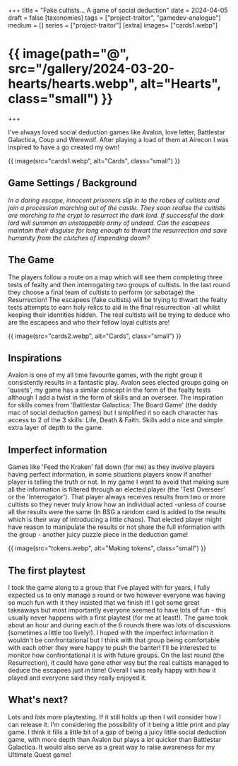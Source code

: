 +++
title = "Fake cultists... A game of social deduction"
date = 2024-04-05
draft =  false
[taxonomies]
tags = ["project-traitor", "gamedev-analogue"]
medium = []
series = ["project-traitor"]
[extra]
images= ["cards1.webp"]
# {{ image(path="@", src="/gallery/2024-03-20-hearts/hearts.webp", alt="Hearts", class="small") }}
+++

I've always loved social deduction games like Avalon, love letter, Battlestar Galactica, Coup and Werewolf. After playing a load of them at Airecon I was inspired to have a go created my own!

{{ image(src="cards1.webp", alt="Cards", class="small") }}

## Game Settings / Background

_In a daring escape, innocent prisoners slip in to the robes of cultists and join a procession marching out of the castle. They soon realise the cultists are marching to the crypt to resurrect the dark lord. If successful the dark lord will summon an unstoppable army of undead. Can the escapees maintain their disguise for long enough to thwart the resurrection and save humanity from the clutches of impending doom?_

## The Game

The players follow a route on a map which will see them completing three tests of fealty and then interrogating two groups of cultists. In the last round they choose a final team of cultists to perform (or sabotage) the Resurrection! The escapees (fake cultists) will be trying to thwart the fealty tests attempts to earn holy relics to aid in the final resurrection -all whilst keeping their identities hidden. The real cultists will be trying to deduce who are the escapees and who their fellow loyal cultists are!

{{ image(src="cards2.webp", alt="Cards", class="small") }}

## Inspirations

Avalon is one of my all time favourite games, with the right group it consistently results in a fantastic play. Avalon sees elected groups going on 'quests', my game has a similar concept in the form of the fealty tests although I add a twist in the form of skills and an overseer. The inspiration for skills comes from 'Battlestar Galactica: The Board Game' (the daddy mac of social deduction games) but I simplified it so each character has access to 2 of the 3 skills: Life, Death & Faith. Skills add a nice and simple extra layer of depth to the game.

## Imperfect information

Games like 'Feed the Kraken' fall down (for me) as they involve players having perfect information, in some situations players know if another player is telling the truth or not. In my game I want to avoid that making sure all the information is filtered through an elected player (the 'Test Overseer' or the 'Interrogator'). That player always receives results from two or more cultists so they never truly know how an individual acted -unless of course all the results were the same (In BSG a random card is added to the results which is their way of introducing a little chaos). That elected player might have reason to manipulate the results or not share the full information with the group - another juicy puzzle piece in the deduction game!

{{ image(src="tokens.webp", alt="Making tokens", class="small") }}

## The first playtest

I took the game along to a group that I've played with for years, I fully expected us to only manage a round or two however everyone was having so much fun with it they insisted that we finish it! I got some great takeaways but most importantly everyone seemed to have lots of fun - this usually never happens with a first playtest (for me at least!). The game took about an hour and during each of the 6 rounds there was lots of discussions (sometimes a little too lively!). I hoped with the imperfect information it wouldn't be confrontational but I think with that group being comfortable with each other they were happy to push the banter! I'll be interested to monitor how confrontational it is with future groups. On the last round (the Resurrection), it could have gone ether way but the real cultists managed to deduce the escapees just in time! Overall I was really happy with how it played and everyone said they really enjoyed it.

## What's next?

Lots and _lots_ more playtesting. If it still holds up then I will consider how I can release it. I'm considering the possibility of it being a little print and play game. I think it fills a little bit of a gap of being a juicy little social deduction game, with more depth than Avalon but plays a _lot_ quicker than Battlestar Galactica. It would also serve as a great way to raise awareness for my Ultimate Quest game!
